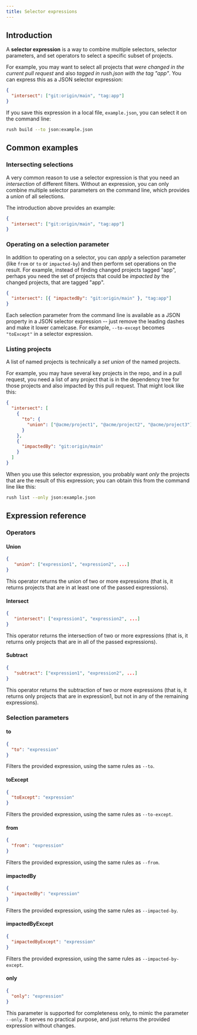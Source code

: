 ```yaml
---
title: Selector expressions
---
```


## Introduction

A **selector expression** is a way to combine multiple selectors, selector parameters, and set operators to select a specific subset of projects.

For example, you may want to select all projects that _were changed in the current pull request_ and also _tagged in rush.json with the tag "app"_. You can express this as a JSON selector expression:

```json
{
  "intersect": ["git:origin/main", "tag:app"]
}
```

If you save this expression in a local file, `example.json`, you can select it on the command line:

```bash
rush build --to json:example.json
```

## Common examples

### Intersecting selections

A very common reason to use a selector expression is that you need an _intersection_ of different filters. Without an expression, you can only combine multiple selector parameters on the command line, which provides a _union_ of all selections.

The introduction above provides an example:

```json
{
  "intersect": ["git:origin/main", "tag:app"]
}
```

### Operating on a selection parameter

In addition to operating on a selector, you can _apply_ a selection parameter (like `from` or `to` or `impacted-by`) and then perform set operations on the result. For example, instead of finding changed projects tagged "app", perhaps you need the set of projects that could be _impacted by_ the changed projects, that are tagged "app".

```json
{
  "intersect": [{ "impactedBy": "git:origin/main" }, "tag:app"]
}
```

Each selection parameter from the command line is available as a JSON property in a JSON selector expression -- just remove the leading dashes and make it lower camelcase. For example, `--to-except` becomes `"toExcept"` in a selector expression.

### Listing projects

A list of named projects is technically a _set union_ of the named projects.

For example, you may have several key projects in the repo, and in a pull request, you need a list of any project that is in the dependency tree for those projects and also impacted by this pull request. That might look like this:

```json
{
  "intersect": [
    {
      "to": {
        "union": ["@acme/project1", "@acme/project2", "@acme/project3"]
      }
    },
    {
      "impactedBy": "git:origin/main"
    }
  ]
}
```

When you use this selector expression, you probably want _only_ the projects that are the result of this expression; you can obtain this from the command line like this:

```bash
rush list --only json:example.json
```

## Expression reference

### Operators

#### Union

```json
{
   "union": ["expression1", "expression2", ...]
}
```

This operator returns the union of two or more expressions (that is, it returns projects that are in at least one of the passed expressions).

#### Intersect

```json
{
   "intersect": ["expression1", "expression2", ...]
}
```

This operator returns the intersection of two or more expressions (that is, it returns only projects that are in all of the passed expressions).

#### Subtract

```json
{
   "subtract": ["expression1", "expression2", ...]
}
```

This operator returns the subtraction of two or more expressions (that is, it returns only projects that are in expression1, but not in any of the remaining expressions).

### Selection parameters

#### to

```json
{
  "to": "expression"
}
```

Filters the provided expression, using the same rules as `--to`.

#### toExcept

```json
{
  "toExcept": "expression"
}
```

Filters the provided expression, using the same rules as `--to-except`.

#### from

```json
{
  "from": "expression"
}
```

Filters the provided expression, using the same rules as `--from`.

#### impactedBy

```json
{
  "impactedBy": "expression"
}
```

Filters the provided expression, using the same rules as `--impacted-by`.

#### impactedByExcept

```json
{
  "impactedByExcept": "expression"
}
```

Filters the provided expression, using the same rules as `--impacted-by-except`.

#### only

```json
{
  "only": "expression"
}
```

This parameter is supported for completeness only, to mimic the parameter `--only`. It serves no practical purpose, and just returns the provided expression without changes.
